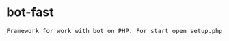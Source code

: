 # bot-fast
<pre>Framework for work with bot on PHP. For start open setup.php in browser and enter Token and Code Server. Not afraid, framework not collect information of you and your group. For use $url = _DIR_."frame/index.php" </pre>

